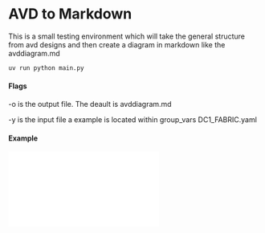 # AVD to Markdown

This is a small testing environment which will take the general structure from avd designs and then create a diagram in markdown like the avddiagram.md

```bash
uv run python main.py
```

#### Flags
-o is the output file.  The deault is avddiagram.md

-y is the input file a example is located within group_vars DC1_FABRIC.yaml

#### Example

[![Diagram](avvddiagram.md)](avddiagram.md)